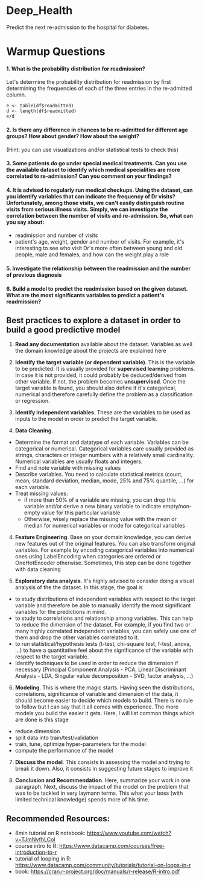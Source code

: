 # Deep_Health
Predict the next re-admission to the hospital for diabetes.

# Warmup Questions

#### 1. What is the probability distribution for readmission?
Let's determine the probability distribution for readmission by first determining the frequencies of each of the three entries in the re-admitted column. 
```{r}
e <- table(df$readmitted)
d <- length(df$readmitted)
e/d
```
#### 2. Is there any difference in chances to be re-admitted for different age groups? How about gender? How about the weight?
  (Hint: you can use visualizations and/or statistical tests to check this)

#### 3. Some patients do go under special medical treatments. Can you use the available dataset to identify which medical specialities are more correlated to re-admission? Can you comment on your findings?

#### 4. It is advised to regularly run medical checkups. Using the dataset, can you identify variables that can indicate the frequency of Dr visits? Unfortunately, among those visits, we can't easily distinguish routine visits from serious illness visits. Simply, we can investigate the correlation between the number of visits and re-admission. So, what can you say about:
  - readmission and number of visits
  - patient's age, weight, gender and number of visits. For example, it's interesting to see who visit Dr's more often between young and old people, male and females, and how can the weight play a role

#### 5. Investigate the relationship between the readmission and the number of previous diagnosis

#### 6. Build a model to predict the readmission based on the given dataset. What are the most significants variables to predict a patient's readmission?

## Best practices to explore a dataset in order to build a good predictive model

1. **Read any documentation** available about the dataset. Variables as well the domain knowledge about the projects are explained here

2. **Identify the target variable (or dependent variable)**. This is the variable to be predicted. It is usually provided for **supervised learning** problems. In case it is not provided, it could probably be deduced/derived from other variable. If not, the problem becomes **unsupervised**. Once the target variable is found, you should also define if it's categorical, numerical and therefore carefully define the problem as a classification or regression.

3. **Identify independent variables**. These are the variables to be used as inputs to the model in order to predict the target variable.

3. **Data Cleaning**.
  - Determine the format and datatype of each variable. Variables can be categorical or numerical. Categorical variables care usually provided as strings, characters or integer numbers with a relatively small cardinality. Numerical variables are usually floats and integers.
  - Find and note variable with missing values
  - Describe variables. You need to calculate statistical metrics (count, mean, standard deviation, median, mode, 25% and 75% quantile, ...) for each variable.
  - Treat missing values:
    - if more than 50% of a variable are missing, you can drop this variable and/or derive a new binary variable to indicate empty/non-empty value for this particular variable
    - Otherwise, wisely replace the missing value with the mean or median for numerical variables or mode for categorical variables

4. **Feature Engineering**. Base on your domain knowledge, you can derive new features out of the original features. You can also transform original variables. For example by encoding categorical variables into numerical ones using LabelEncoding when categories are ordered or OneHotEncoder otherwise. Sometimes, this step can be done together with data cleaning

5. **Exploratory data analysis**. It's highly advised to consider doing a visual analysis of the the dataset. In this stage, the goal is
  - to study distributions of independent variables with respect to the target variable and therefore be able to manually identify the most significant variables for the predictions in mind.
  - to study to correlations and relationship among variables. This can help to reduce the dimension of the dataset. For example, if you find two or many highly correlated independent variables, you can safely use one of them and drop the other variables correlated to it.
  - to run statistical/hypothesis tests (t-test, chi-square test, f-test, anova, ...) to have a quantitative feel about the significance of the variable with respect to the target variable.
  - Identify techniques to be used in order to reduce the dimension if necessary (Principal Component Analysis - PCA, Linear Discriminant Analysis - LDA, Singular value decomposition - SVD, factor analysis, ...)

6. **Modeling**. This is where the magic starts. Having seen the distributions, correlations, significance of variable and dimension of the data, it should become easier to decide which models to build. There is no rule to follow but I can say that it all comes with experience. The more models you build the easier it gets. Here, I will list common things which are done is this stage
  - reduce dimension
  - split data into train/test/validation
  - train, tune, optimize hyper-parameters for the model
  - compute the performance of the model

7. **Discuss the model**. This consists in assessing the model and trying to break it down. Also, it consists in suggesting future stages to improve it

8. **Conclusion and Recommendation**. Here, summarize your work in one paragraph. Next, discuss the impact of the model on the problem that was to be tackled in very laymann terms. This what your boss (with limited technical knowledge) spends more of his time.

## Recommended Resources:
- 8min tutorial on R notebook: https://www.youtube.com/watch?v=TJmNvfhLCoI
- course intro to R: https://www.datacamp.com/courses/free-introduction-to-r
- tutorial of looping in R: https://www.datacamp.com/community/tutorials/tutorial-on-loops-in-r
- book: https://cran.r-project.org/doc/manuals/r-release/R-intro.pdf
